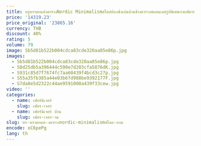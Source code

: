 ```yaml
---
title: หรูหราตกแต่งตารางNordic Minimalismสไตล์ห้องนั่งเล่นด้านข้างตารางสแตนเลสรูปพิเศษกาแฟตาราง
price: '14319.23'
price_original: '23865.16'
currency: THB
discount: 40%
rating: 5
volume: 79
image: Sb5d81b522b004cdca83cde320aa85e86p.jpg
images:
  - Sb5d81b522b004cdca83cde320aa85e86p.jpg
  - S8d25db5a396444c590e7d203cfa5876dK.jpg
  - S931c85d7f7674fc7aa60439f4bcd3c27p.jpg
  - S55a35fb385a44e03b6fd988be9392177F.jpg
  - S7da8e5d2322c44ae9591000a439f33cew.jpg
video: ''
categories:
  - name: เฟอร์นิเจอร์
    slug: เฟอร-เจอร
  - name: เฟอร์นิเจอร์ บ้าน
    slug: เฟอร-เจอร-าน
slug: หร-หราตกแต-งตารางnordic-minimalismสไตล-องน
encode: oC6pePg
lang: th
---
```

  